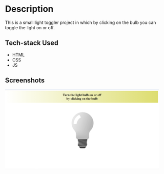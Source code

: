 
# Description

This is a small light toggler project in which by clicking on the bulb you can toggle the light on or off.

## Tech-stack Used

- HTML
- CSS
- JS

## Screenshots

<img src="ss.png">
